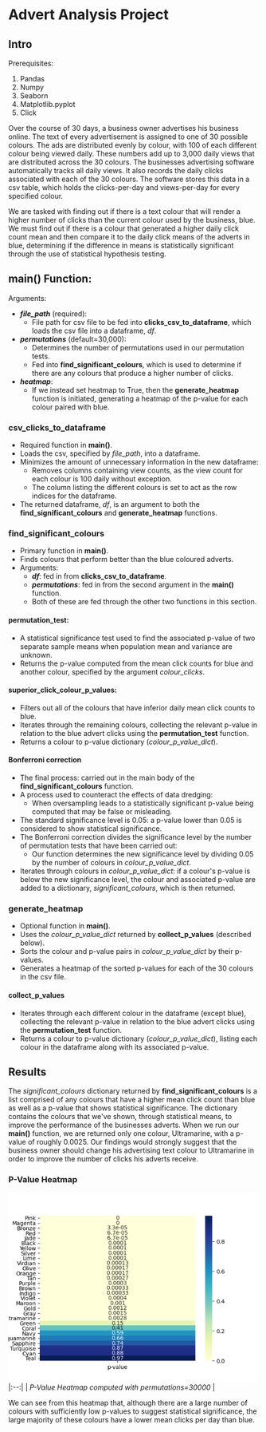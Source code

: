 # Advert Analysis Project

## Intro

Prerequisites:
1. Pandas
1. Numpy
1. Seaborn
1. Matplotlib.pyplot
1. Click

Over the course of 30 days, a business owner advertises his business online. The text of every advertisement is assigned to one of 30 possible colours. The ads are distributed evenly by colour, with 100 of each different colour being viewed daily. These numbers add up to 3,000 daily views that are distributed across the 30 colours. The businesses advertising software automatically tracks all daily views. It also records the daily clicks associated with each of the 30 colours. The software stores this data in a csv table, which holds the clicks-per-day and views-per-day for every specified colour.

We are tasked with finding out if there is a text colour that will render a higher number of clicks than the current colour used by the business, blue. We must find out if there is a colour that generated a higher daily click count mean and then compare it to the daily click means of the adverts in blue, determining if the difference in means is statistically significant through the use of statistical hypothesis testing.

## main() Function:
Arguments:
- ***file_path*** (required):
    - File path for csv file to be fed into **clicks_csv_to_dataframe**, which loads the csv file into a dataframe, *df*.
- ***permutations*** (default=30,000):
    - Determines the number of permutations used in our permutation tests.
    - Fed into **find_significant_colours**, which is used to determine if there are any colours that produce a higher number of clicks.
- ***heatmap***:
    - If we instead set heatmap to True, then the **generate_heatmap** function is initiated, generating a heatmap of the p-value for each colour paired with blue.

### csv_clicks_to_dataframe
- Required function in **main()**.
- Loads the csv, specified by *file_path*, into a dataframe.
- Minimizes the amount of unnecessary information in the new dataframe:
     - Removes columns containing view counts, as the view count for each colour is 100 daily without exception.
    - The column listing the different colours is set to act as the row indices for the dataframe.
- The returned dataframe, *df*, is an argument to both the **find_significant_colours** and **generate_heatmap** functions.

### find_significant_colours
- Primary function in **main()**.
- Finds colours that perform better than the blue coloured adverts.
- Arguments:
    - ***df***: fed in from **clicks_csv_to_dataframe**.
    - ***permutations***: fed in from the second argument in the **main()** function.
    - Both of these are fed through the other two functions in this section.

#### permutation_test:
- A statistical significance test used to find the associated p-value of two separate sample means when population mean and variance are unknown.
- Returns the p-value computed from the mean click counts for blue and another colour, specified by the argument *colour_clicks*.

#### superior_click_colour_p_values:
- Filters out all of the colours that have inferior daily mean click counts to blue.
- Iterates through the remaining colours, collecting the relevant p-value in relation to the blue advert clicks using the **permutation_test** function.
- Returns a colour to p-value dictionary (*colour_p_value_dict*).

#### Bonferroni correction
- The final process: carried out in the main body of the **find_significant_colours** function.
- A process used to counteract the effects of data dredging:
    - When oversampling leads to a statistically significant p-value being computed that may be false or misleading.
- The standard significance level is 0.05: a p-value lower than 0.05 is considered to show statistical significance.
- The Bonferroni correction divides the significance level by the number of permutation tests that have been carried out:
    - Our function determines the new significance level by dividing 0.05 by the number of colours in *colour_p_value_dict*.
- Iterates through colours in *colour_p_value_dict*: if a colour's p-value is below the new significance level, the colour and associated p-value are added to a dictionary, *significant_colours*, which is then returned.

### generate_heatmap
- Optional function in **main()**.
- Uses the *colour_p_value_dict* returned by **collect_p_values** (described below).
- Sorts the colour and p-value pairs in *colour_p_value_dict* by their p-values.
- Generates a heatmap of the sorted p-values for each of the 30 colours in the csv file.

#### collect_p_values
- Iterates through each different colour in the dataframe (except blue), collecting the relevant p-value in relation to the blue advert clicks using the **permutation_test** function.
- Returns a colour to p-value dictionary (*colour_p_value_dict*), listing each colour in the dataframe along with its associated p-value.

## Results
The *significant_colours* dictionary returned by **find_significant_colours** is a list comprised of any colours that have a higher mean click count than blue as well as a p-value that shows statistical significance. The dictionary contains the colours that we've shown, through statistical means, to improve the performance of the businesses adverts.
When we run our **main()** function, we are returned only one colour, Ultramarine, with a p-value of roughly 0.0025. Our findings would strongly suggest that the business owner should change his advertising text colour to Ultramarine in order to improve the number of clicks his adverts receive.

### P-Value Heatmap

![P-Value Heatmap](images/colours_p_value_heatmap.png)
|:--:|
| *P-Value Heatmap computed with permutations=30000* |

We can see from this heatmap that, although there are a large number of colours with sufficiently low p-values to suggest statistical significance, the large majority of these colours have a lower mean clicks per day than blue.

